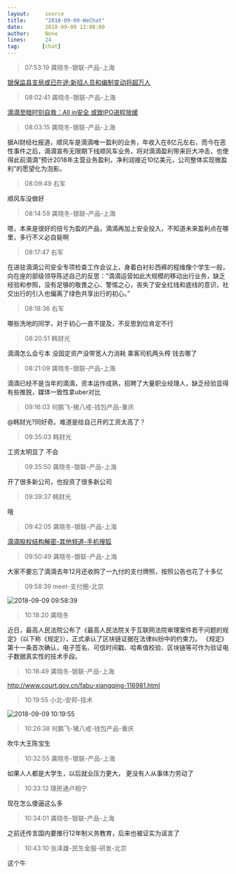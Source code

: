 ```yaml
---
layout:     source 
title:      "2018-09-09-WeChat"
date:       2018-09-09 12:00:00
author:     None
lines:      24 
tag:       [chat]
---
```

> 07:53:19  龚晓冬-银联-产品-上海  
   
[银保监县支局或已在途:新招人员和编制变动将超万人
](https://c.m.163.com/news/a/DR5SF105002581PP.html?spss=newsapp)  
   
> 08:02:41  龚晓冬-银联-产品-上海  
   
[滴滴至暗时刻自救：All in安全 或致IPO进程放缓
](https://c.m.163.com/news/a/DR5USKVQ002580S6.html?spss=newsapp)  
   
> 08:03:15  龚晓冬-银联-产品-上海  
   
据AI财经社报道，顺风车是滴滴唯一盈利的业务，年收入在8亿元左右，而今在恶性事件之后，滴滴宣布无限期下线顺风车业务，将对滴滴盈利带来巨大冲击，也使得此前滴滴“预计2018年主营业务盈利，净利润接近10亿美元，公司整体实现微盈利”的愿望化为泡影。  
   
> 08:09:49  右军  
   
顺风车没做好  
   
> 08:14:59  龚晓冬-银联-产品-上海  
   
嗯，本来是很好的扭亏为盈的产品，滴滴再加上安全投入，不知道未来盈利点在哪里，多行不义必自毙啊  
   
> 08:17:47  右军  
   
在进驻滴滴公司安全专项检查工作会议上，身着白衬衫西裤的程维像个学生一般，向在座的部级领导陈述自己的反思：“滴滴运营如此大规模的移动出行业务，缺乏经验和参照，没有足够的敬畏之心、警惕之心，丧失了安全红线和底线的意识，社交出行的引入也偏离了绿色共享出行的初心。”  
   
> 08:18:36  右军  
   
哪些洗地的同学，对于初心一直不提及，不反思到位肯定不行  
   
> 08:20:51  韩财光  
   
滴滴怎么会亏本 没固定资产没带宽人力消耗 乘客司机两头榨 钱去哪了  
   
> 08:21:09  龚晓冬-银联-产品-上海  
   
滴滴已经不是当年的滴滴，资本运作成熟，招聘了大量职业经理人，缺乏经验显得有些推脱，媒体一致性拿uber对比  
   
> 09:16:03  何鹏飞-猪八戒-钱包产品-重庆  
   
@韩财光?同好奇。难道是给自己开的工资太高了？  
   
> 09:35:03  韩财光  
   
工资太明显了 不会  
   
> 09:35:50  龚晓冬-银联-产品-上海  
   
开了很多新公司，也投资了很多新公司  
   
> 09:39:37  韩财光  
   
哦  
   
> 09:42:05  龚晓冬-银联-产品-上海  
   
[滴滴股权结构解密-其他频道-手机搜狐
](http://m.sohu.com/a/110565315_241255)  
   
> 09:50:49  龚晓冬-银联-产品-上海  
   
大家不要忘了滴滴去年12月还收购了一九付的支付牌照，按照公告也花了十多亿  
   
> 09:58:39  meet-支付圈-北京  
   
![2018-09-09 09:58:39](http://static.cocolian.cn/img/20180909_095839.png) 
   
> 10:18:20  龚晓冬  
   
近日，最高人民法院公布了《最高人民法院关于互联网法院审理案件若干问题的规定》（以下称《规定》），正式承认了区块链证据在法律纠纷中的约束力。 《规定》第十一条首次确认，电子签名、可信时间戳、哈希值校验、区块链等可作为验证电子数据真实性的技术手段。  
   
> 10:18:49  龚晓冬-银联-产品-上海  
   
http://www.court.gov.cn/fabu-xiangqing-116981.html  
   
> 10:19:55  小北-安邦-技术  
   
![2018-09-09 10:19:55](http://static.cocolian.cn/img/20180909_101955.png) 
   
> 10:26:38  何鹏飞-猪八戒-钱包产品-重庆  
   
吹牛大王陈宝生  
   
> 10:32:55  龚晓冬-银联-产品-上海  
   
如果人人都是大学生，以后就业压力更大， 更没有人从事体力劳动了  
   
> 10:33:12  理房通卢相宁  
   
现在怎么傻逼这么多  
   
> 10:34:01  龚晓冬-银联-产品-上海  
   
之前还传言国内要推行12年制义务教育，后来也被证实为谣言了  
   
> 10:43:10  张泽雄-民生金服-研发-北京  
   
这个牛  
   
